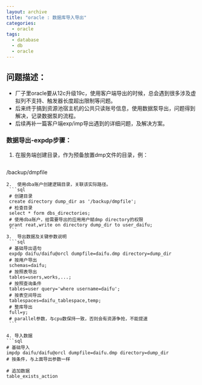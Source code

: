 ```yaml
---
layout: archive
title: "oracle : 数据库导入导出"
categories:
  - oracle 
tags:
  - database
  - db
  - oracle
---
```

## 问题描述：

* 厂子里oracle要从12c升级19c，使用客户端导出的时候，总会遇到很多涉及虚拟列不支持、触发器长度超出限制等问题。
* 后来终于搞到资源池宿主机的公共只读账号信息，使用数据泵导出，问题得到解决，记录数据泵的流程。
* 后续再补一篇客户端exp/imp导出遇到的详细问题，及解决方案。

### 数据导出-expdp步骤：

1.  在服务端创建目录，作为预备放置dmp文件的目录，例：
    ```shell
   /backup/dmpfile
   ```
2.  使用dba账户创建逻辑目录，关联该实际路径。 
    ```sql
    # 创建目录
    create directory dump_dir as '/backup/dmpfile';
    # 检查目录
    select * form dbs_directories;
    # 使用dba账户，给需要导出的应用用户赋dmp directory的权限
    grant reat,write on directory dump_dir to user_daifu;
    ```
3.  导出数据及关键参数说明 
    ```sql
    # 基础导出语句
    expdp daifu/daifu@orcl dumpfile=daifu.dmp directory=dump_dir
    # 按用户导出
    schemas=daifu;
    # 按照表导出
    tables=users,works,...;
    # 按照查询条件
    tables=user query='where username=daifu';
    # 按表空间导出
    tablespaces=daifu_tablespace,temp;
    # 整库导出
    full=y;
    # parallel参数，与cpu数保持一致，否则会有资源争抢，不能提速
    ```

4. 导入数据
   ```sql
   # 基础导入
   impdp daifu/daifu@orcl dumpfile=daifu.dmp directory=dump_dir
   # 按条件，与上面导出参数一样

   # 追加数据
   table_exists_action
   ```
   
